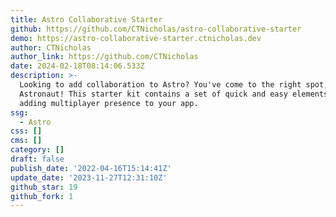 ```yaml
---
title: Astro Collaborative Starter
github: https://github.com/CTNicholas/astro-collaborative-starter
demo: https://astro-collaborative-starter.ctnicholas.dev
author: CTNicholas
author_link: https://github.com/CTNicholas
date: 2024-02-18T08:14:06.533Z
description: >-
  Looking to add collaboration to Astro? You've come to the right spot,
  Astronaut! This starter kit contains a set of quick and easy elements for
  adding multiplayer presence to your app.
ssg:
  - Astro
css: []
cms: []
category: []
draft: false
publish_date: '2022-04-16T15:14:41Z'
update_date: '2023-11-27T12:31:10Z'
github_star: 19
github_fork: 1
---
```


